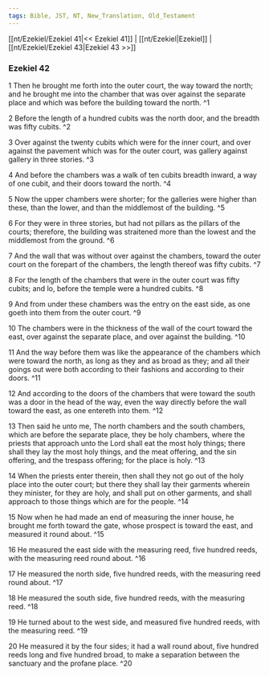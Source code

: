 ```yaml
---
tags: Bible, JST, NT, New_Translation, Old_Testament
---
```


[[nt/Ezekiel/Ezekiel 41|<< Ezekiel 41]] | [[nt/Ezekiel|Ezekiel]] | [[nt/Ezekiel/Ezekiel 43|Ezekiel 43 >>]]

### Ezekiel 42

1 Then he brought me forth into the outer court, the way toward the north; and he brought me into the chamber that was over against the separate place and which was before the building toward the north.  ^1

2 Before the length of a hundred cubits was the north door, and the breadth was fifty cubits.  ^2

3 Over against the twenty cubits which were for the inner court, and over against the pavement which was for the outer court, was gallery against gallery in three stories.  ^3

4 And before the chambers was a walk of ten cubits breadth inward, a way of one cubit, and their doors toward the north.  ^4

5 Now the upper chambers were shorter; for the galleries were higher than these, than the lower, and than the middlemost of the building.  ^5

6 For they were in three stories, but had not pillars as the pillars of the courts; therefore, the building was straitened more than the lowest and the middlemost from the ground.  ^6

7 And the wall that was without over against the chambers, toward the outer court on the forepart of the chambers, the length thereof was fifty cubits.  ^7

8 For the length of the chambers that were in the outer court was fifty cubits; and lo, before the temple were a hundred cubits.  ^8

9 And from under these chambers was the entry on the east side, as one goeth into them from the outer court.  ^9

10 The chambers were in the thickness of the wall of the court toward the east, over against the separate place, and over against the building.  ^10

11 And the way before them was like the appearance of the chambers which were toward the north, as long as they and as broad as they; and all their goings out were both according to their fashions and according to their doors.  ^11

12 And according to the doors of the chambers that were toward the south was a door in the head of the way, even the way directly before the wall toward the east, as one entereth into them.  ^12

13 Then said he unto me, The north chambers and the south chambers, which are before the separate place, they be holy chambers, where the priests that approach unto the Lord shall eat the most holy things; there shall they lay the most holy things, and the meat offering, and the sin offering, and the trespass offering; for the place is holy.  ^13

14 When the priests enter therein, then shall they not go out of the holy place into the outer court; but there they shall lay their garments wherein they minister, for they are holy, and shall put on other garments, and shall approach to those things which are for the people.  ^14

15 Now when he had made an end of measuring the inner house, he brought me forth toward the gate, whose prospect is toward the east, and measured it round about.  ^15

16 He measured the east side with the measuring reed, five hundred reeds, with the measuring reed round about.  ^16

17 He measured the north side, five hundred reeds, with the measuring reed round about.  ^17

18 He measured the south side, five hundred reeds, with the measuring reed.  ^18

19 He turned about to the west side, and measured five hundred reeds, with the measuring reed.  ^19

20 He measured it by the four sides; it had a wall round about, five hundred reeds long and five hundred broad, to make a separation between the sanctuary and the profane place.  ^20

 
